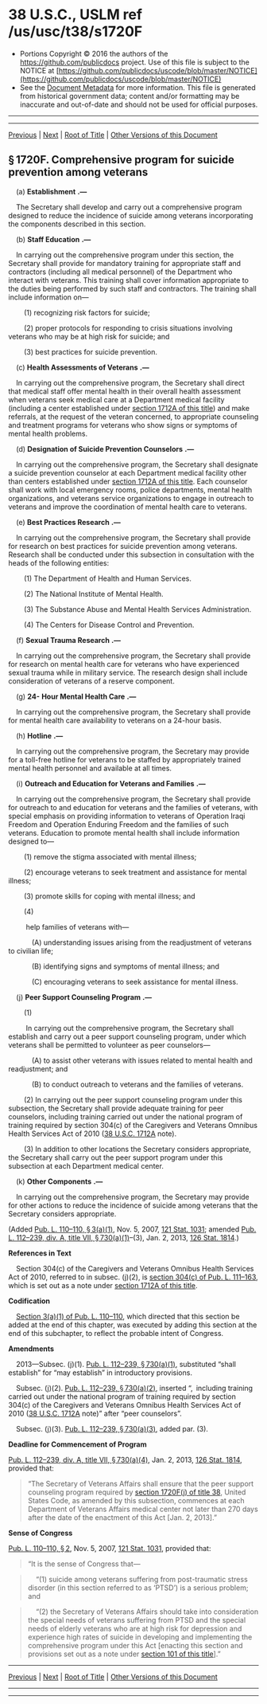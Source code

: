 ---
---

# 38 U.S.C., USLM ref /us/usc/t38/s1720F

* Portions Copyright © 2016 the authors of the https://github.com/publicdocs project.
  Use of this file is subject to the NOTICE at [https://github.com/publicdocs/uscode/blob/master/NOTICE](https://github.com/publicdocs/uscode/blob/master/NOTICE)
* See the [Document Metadata](././../../../../../..//README.md) for more information.
  This file is generated from historical government data; content and/or formatting may be inaccurate and out-of-date and should not be used for official purposes.

----------
----------

[Previous](./../../../../../..//us/usc/t38/ptII/ch17/schII/m__us_usc_t38_s1720E.md) | [Next](./../../../../../..//us/usc/t38/ptII/ch17/schII/m__us_usc_t38_s1720G.md) | [Root of Title](./../../../../../../) | [Other Versions of this Document](https://publicdocs.github.io/go/links?ns=uslm&ref=%2Fus%2Fusc%2Ft38%2Fs1720F)

## § 1720F. Comprehensive program for suicide prevention among veterans

    (a)  __Establishment__  __.—__ 

    The Secretary shall develop and carry out a comprehensive program designed to reduce the incidence of suicide among veterans incorporating the components described in this section.

    (b)  __Staff Education__  __.—__ 

    In carrying out the comprehensive program under this section, the Secretary shall provide for mandatory training for appropriate staff and contractors (including all medical personnel) of the Department who interact with veterans. This training shall cover information appropriate to the duties being performed by such staff and contractors. The training shall include information on—

        (1) recognizing risk factors for suicide;

        (2) proper protocols for responding to crisis situations involving veterans who may be at high risk for suicide; and

        (3) best practices for suicide prevention.

    (c)  __Health Assessments of Veterans__  __.—__ 

    In carrying out the comprehensive program, the Secretary shall direct that medical staff offer mental health in their overall health assessment when veterans seek medical care at a Department medical facility (including a center established under [section 1712A of this title][/us/usc/t38/s1712A]) and make referrals, at the request of the veteran concerned, to appropriate counseling and treatment programs for veterans who show signs or symptoms of mental health problems.

    (d)  __Designation of Suicide Prevention Counselors__  __.—__ 

    In carrying out the comprehensive program, the Secretary shall designate a suicide prevention counselor at each Department medical facility other than centers established under [section 1712A of this title][/us/usc/t38/s1712A]. Each counselor shall work with local emergency rooms, police departments, mental health organizations, and veterans service organizations to engage in outreach to veterans and improve the coordination of mental health care to veterans.

    (e)  __Best Practices Research__  __.—__ 

    In carrying out the comprehensive program, the Secretary shall provide for research on best practices for suicide prevention among veterans. Research shall be conducted under this subsection in consultation with the heads of the following entities:

        (1) The Department of Health and Human Services.

        (2) The National Institute of Mental Health.

        (3) The Substance Abuse and Mental Health Services Administration.

        (4) The Centers for Disease Control and Prevention.

    (f)  __Sexual Trauma Research__  __.—__ 

    In carrying out the comprehensive program, the Secretary shall provide for research on mental health care for veterans who have experienced sexual trauma while in military service. The research design shall include consideration of veterans of a reserve component.

    (g) __24-__  __Hour Mental Health Care__  __.—__ 

    In carrying out the comprehensive program, the Secretary shall provide for mental health care availability to veterans on a 24-hour basis.

    (h)  __Hotline__  __.—__ 

    In carrying out the comprehensive program, the Secretary may provide for a toll-free hotline for veterans to be staffed by appropriately trained mental health personnel and available at all times.

    (i)  __Outreach and Education for Veterans and Families__  __.—__ 

    In carrying out the comprehensive program, the Secretary shall provide for outreach to and education for veterans and the families of veterans, with special emphasis on providing information to veterans of Operation Iraqi Freedom and Operation Enduring Freedom and the families of such veterans. Education to promote mental health shall include information designed to—

        (1) remove the stigma associated with mental illness;

        (2) encourage veterans to seek treatment and assistance for mental illness;

        (3) promote skills for coping with mental illness; and

        (4)

         help families of veterans with—

            (A) understanding issues arising from the readjustment of veterans to civilian life;

            (B) identifying signs and symptoms of mental illness; and

            (C) encouraging veterans to seek assistance for mental illness.

    (j)  __Peer Support Counseling Program__  __.—__ 

        (1)

         In carrying out the comprehensive program, the Secretary shall establish and carry out a peer support counseling program, under which veterans shall be permitted to volunteer as peer counselors—

            (A) to assist other veterans with issues related to mental health and readjustment; and

            (B) to conduct outreach to veterans and the families of veterans.

        (2) In carrying out the peer support counseling program under this subsection, the Secretary shall provide adequate training for peer counselors, including training carried out under the national program of training required by section 304(c) of the Caregivers and Veterans Omnibus Health Services Act of 2010 ([38 U.S.C. 1712A][/us/usc/t38/s1712A] note).

        (3) In addition to other locations the Secretary considers appropriate, the Secretary shall carry out the peer support program under this subsection at each Department medical center.

    (k)  __Other Components__  __.—__ 

    In carrying out the comprehensive program, the Secretary may provide for other actions to reduce the incidence of suicide among veterans that the Secretary considers appropriate.

(Added [Pub. L. 110–110, § 3(a)(1)][/us/pl/110/110/s3/a/1], Nov. 5, 2007, [121 Stat. 1031][/us/stat/121/1031]; amended [Pub. L. 112–239, div. A, title VII, § 730(a)(1)][/us/pl/112/239/s730/a/1]–(3), Jan. 2, 2013, [126 Stat. 1814][/us/stat/126/1814].)

 __References in Text__ 

    Section 304(c) of the Caregivers and Veterans Omnibus Health Services Act of 2010, referred to in subsec. (j)(2), is [section 304(c) of Pub. L. 111–163][/us/pl/111/163/s304/c], which is set out as a note under [section 1712A of this title][/us/usc/t38/s1712A].

 __Codification__ 

    [Section 3(a)(1) of Pub. L. 110–110][/us/pl/110/110/s3/a/1], which directed that this section be added at the end of this chapter, was executed by adding this section at the end of this subchapter, to reflect the probable intent of Congress.

 __Amendments__ 

    2013—Subsec. (j)(1). [Pub. L. 112–239, § 730(a)(1)][/us/pl/112/239/s730/a/1], substituted “shall establish” for “may establish” in introductory provisions.

    Subsec. (j)(2). [Pub. L. 112–239, § 730(a)(2)][/us/pl/112/239/s730/a/2], inserted “, including training carried out under the national program of training required by section 304(c) of the Caregivers and Veterans Omnibus Health Services Act of 2010 ([38 U.S.C. 1712A][/us/usc/t38/s1712A] note)” after “peer counselors”.

    Subsec. (j)(3). [Pub. L. 112–239, § 730(a)(3)][/us/pl/112/239/s730/a/3], added par. (3).

 __Deadline for Commencement of Program__ 

[Pub. L. 112–239, div. A, title VII, § 730(a)(4)][/us/pl/112/239/s730/a/4], Jan. 2, 2013, [126 Stat. 1814][/us/stat/126/1814], provided that: 

> “The Secretary of Veterans Affairs shall ensure that the peer support counseling program required by [section 1720F(j) of title 38][/us/usc/t38/s1720F/j], United States Code, as amended by this subsection, commences at each Department of Veterans Affairs medical center not later than 270 days after the date of the enactment of this Act \[Jan. 2, 2013\].”

 __Sense of Congress__ 

[Pub. L. 110–110, § 2][/us/pl/110/110/s2], Nov. 5, 2007, [121 Stat. 1031][/us/stat/121/1031], provided that: 

> “It is the sense of Congress that—

>     “(1) suicide among veterans suffering from post-traumatic stress disorder (in this section referred to as ‘PTSD’) is a serious problem; and

>     “(2) the Secretary of Veterans Affairs should take into consideration the special needs of veterans suffering from PTSD and the special needs of elderly veterans who are at high risk for depression and experience high rates of suicide in developing and implementing the comprehensive program under this Act \[enacting this section and provisions set out as a note under [section 101 of this title][/us/usc/t38/s101]\].”

----------

[Previous](./../../../../../..//us/usc/t38/ptII/ch17/schII/m__us_usc_t38_s1720E.md) | [Next](./../../../../../..//us/usc/t38/ptII/ch17/schII/m__us_usc_t38_s1720G.md) | [Root of Title](./../../../../../../) | [Other Versions of this Document](https://publicdocs.github.io/go/links?ns=uslm&ref=%2Fus%2Fusc%2Ft38%2Fs1720F)

----------
----------

[/us/usc/t38/s1712A]: https://publicdocs.github.io/go/links?ns=uslm&ref=%2Fus%2Fusc%2Ft38%2Fs1712A
[/us/usc/t38/s1712A]: https://publicdocs.github.io/go/links?ns=uslm&ref=%2Fus%2Fusc%2Ft38%2Fs1712A
[/us/usc/t38/s1712A]: https://publicdocs.github.io/go/links?ns=uslm&ref=%2Fus%2Fusc%2Ft38%2Fs1712A
[/us/pl/110/110/s3/a/1]: https://publicdocs.github.io/go/links?ns=uslm&ref=%2Fus%2Fpl%2F110%2F110%2Fs3%2Fa%2F1
[/us/stat/121/1031]: https://publicdocs.github.io/go/links?ns=uslm&ref=%2Fus%2Fstat%2F121%2F1031
[/us/pl/112/239/s730/a/1]: https://publicdocs.github.io/go/links?ns=uslm&ref=%2Fus%2Fpl%2F112%2F239%2Fs730%2Fa%2F1
[/us/stat/126/1814]: https://publicdocs.github.io/go/links?ns=uslm&ref=%2Fus%2Fstat%2F126%2F1814
[/us/pl/111/163/s304/c]: https://publicdocs.github.io/go/links?ns=uslm&ref=%2Fus%2Fpl%2F111%2F163%2Fs304%2Fc
[/us/usc/t38/s1712A]: https://publicdocs.github.io/go/links?ns=uslm&ref=%2Fus%2Fusc%2Ft38%2Fs1712A
[/us/pl/110/110/s3/a/1]: https://publicdocs.github.io/go/links?ns=uslm&ref=%2Fus%2Fpl%2F110%2F110%2Fs3%2Fa%2F1
[/us/pl/112/239/s730/a/1]: https://publicdocs.github.io/go/links?ns=uslm&ref=%2Fus%2Fpl%2F112%2F239%2Fs730%2Fa%2F1
[/us/pl/112/239/s730/a/2]: https://publicdocs.github.io/go/links?ns=uslm&ref=%2Fus%2Fpl%2F112%2F239%2Fs730%2Fa%2F2
[/us/usc/t38/s1712A]: https://publicdocs.github.io/go/links?ns=uslm&ref=%2Fus%2Fusc%2Ft38%2Fs1712A
[/us/pl/112/239/s730/a/3]: https://publicdocs.github.io/go/links?ns=uslm&ref=%2Fus%2Fpl%2F112%2F239%2Fs730%2Fa%2F3
[/us/pl/112/239/s730/a/4]: https://publicdocs.github.io/go/links?ns=uslm&ref=%2Fus%2Fpl%2F112%2F239%2Fs730%2Fa%2F4
[/us/stat/126/1814]: https://publicdocs.github.io/go/links?ns=uslm&ref=%2Fus%2Fstat%2F126%2F1814
[/us/usc/t38/s1720F/j]: https://publicdocs.github.io/go/links?ns=uslm&ref=%2Fus%2Fusc%2Ft38%2Fs1720F%2Fj
[/us/pl/110/110/s2]: https://publicdocs.github.io/go/links?ns=uslm&ref=%2Fus%2Fpl%2F110%2F110%2Fs2
[/us/stat/121/1031]: https://publicdocs.github.io/go/links?ns=uslm&ref=%2Fus%2Fstat%2F121%2F1031
[/us/usc/t38/s101]: https://publicdocs.github.io/go/links?ns=uslm&ref=%2Fus%2Fusc%2Ft38%2Fs101


